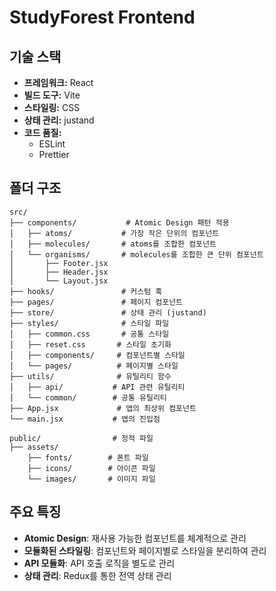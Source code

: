 # StudyForest Frontend

## 기술 스택

- **프레임워크:** React
- **빌드 도구:** Vite
- **스타일링:** CSS
- **상태 관리:** justand
- **코드 품질:**
  - ESLint
  - Prettier

## 폴더 구조

```
src/
├── components/           # Atomic Design 패턴 적용
│   ├── atoms/           # 가장 작은 단위의 컴포넌트
│   ├── molecules/       # atoms를 조합한 컴포넌트
│   └── organisms/       # molecules를 조합한 큰 단위 컴포넌트
│       ├── Footer.jsx
│       ├── Header.jsx
│       └── Layout.jsx
├── hooks/               # 커스텀 훅
├── pages/               # 페이지 컴포넌트
├── store/               # 상태 관리 (justand)
├── styles/              # 스타일 파일
│   ├── common.css       # 공통 스타일
│   ├── reset.css       # 스타일 초기화
│   ├── components/     # 컴포넌트별 스타일
│   └── pages/          # 페이지별 스타일
├── utils/              # 유틸리티 함수
│   ├── api/           # API 관련 유틸리티
│   └── common/        # 공통 유틸리티
├── App.jsx             # 앱의 최상위 컴포넌트
└── main.jsx           # 앱의 진입점

public/                # 정적 파일
├── assets/
    ├── fonts/        # 폰트 파일
    ├── icons/        # 아이콘 파일
    └── images/       # 이미지 파일
```

## 주요 특징

- **Atomic Design**: 재사용 가능한 컴포넌트를 체계적으로 관리
- **모듈화된 스타일링**: 컴포넌트와 페이지별로 스타일을 분리하여 관리
- **API 모듈화**: API 호출 로직을 별도로 관리
- **상태 관리**: Redux를 통한 전역 상태 관리

